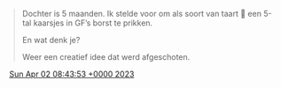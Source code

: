 > Dochter is 5 maanden\. Ik stelde voor om als soort van taart 🎂 een 5\-tal kaarsjes in GF’s borst te prikken\.  
>   
> En wat denk je?  
>   
> Weer een creatief idee dat werd afgeschoten\.

<img src="../../media/tweet.ico" width="12" /> [Sun Apr 02 08:43:53 +0000 2023](https://twitter.com/DromerDenker/status/1642447749042847744)